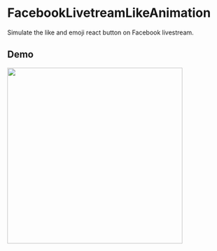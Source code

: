 # FacebookLivetreamLikeAnimation

Simulate the like and emoji react button on Facebook livestream.

## Demo

<img src="./Demo/demo.gif" width="400">
